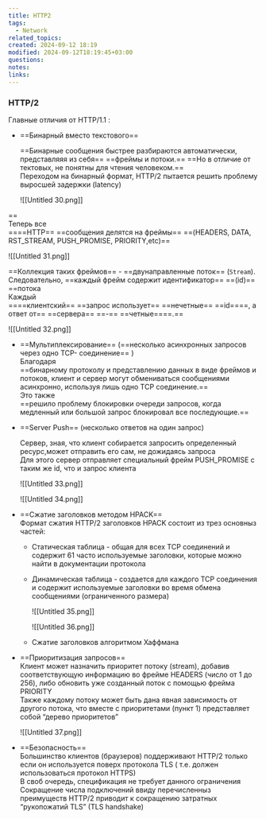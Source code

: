 ```yaml
---
title: HTTP2
tags:
  - Network
related_topics: 
created: 2024-09-12 18:19
modified: 2024-09-12T18:19:45+03:00
questions: 
notes: 
links: 
---
```



### HTTP/2

Главные отличия от HTTP/1.1 :

- ==Бинарный вместо текстового==  
      
    ==Бинарные сообщения быстрее разбираются автоматически, представляяя из себя== ==фреймы и потоки.== ==Но в отличие от тектовых, не понятны для чтения человеком.==  
    Переходом на бинарный формат, HTTP/2 пытается решить проблему выросшей задержки (latency)  
    
    ![[Untitled 30.png]]
    

==  
Теперь все  
====HTTP== ==сообщения делятся на фреймы== ==(HEADERS, DATA, RST_STREAM, PUSH_PROMISE, PRIORITY,etc)==

![[Untitled 31.png]]

==Коллекция таких фреймов== - ==двунаправленные поток== (`Stream`). Следовательно, ==каждый фрейм содержит идентификатор== ==(id)== ==потока  
Каждый  
====клиентский== ==запрос использует== ==нечетные== ==id====, а ответ от== ==сервера== ==-== ==четные====.==

![[Untitled 32.png]]

- ==Мультиплексирование== (==несколько асинхронных запросов через одно TCP- соединение== )  
    Благодаря  
    ==бинарному протоколу и представлению данных в виде фреймов и потоков, клиент и сервер могут обмениваться сообщениями асинхронно, используя лишь одно TCP соединение.==  
    Это также  
    ==решило проблему блокировки очереди запросов, когда медленный или большой запрос блокировал все последующие.==
- ==Server Push== (несколько ответов на один запрос)
    
    Сервер, зная, что клиент собирается запросить определенный ресурс,может отправить его сам, не дожидаясь запроса  
    Для этого сервер отправляет специальный фрейм PUSH_PROMISE с таким же id, что и запрос клиента  
    
    ![[Untitled 33.png]]
    
    ![[Untitled 34.png]]
    
- ==Сжатие заголовков методом HPACK==  
    Формат сжатия HTTP/2 заголовков HPACK состоит из трез основныз частей:  
    - Статическая таблица - общая для всех TCP соединений и содержит 61 часто используемые заголовки, которые можно найти в документации протокола
    - Динамическая таблица - создается для каждого TCP соединения и содержит используемые заголовки во время обмена сообщениями (ограниченного размера)
        
        ![[Untitled 35.png]]
        
        ![[Untitled 36.png]]
        
    - Сжатие заголовков алгоритмом Хаффмана
- ==Приоритизация запросов==  
    Клиент может назначить приоритет потоку (stream), добавив соответствующую информацию во фрейме HEADERS (число от 1 до 256), либо обновить уже созданный поток с помощью фрейма PRIORITY  
    Также каждому потоку может быть дана явная зависимость от другого потока, что вместе с приоритетами (пункт 1) представляет собой “дерево приоритетов”  
    
    ![[Untitled 37.png]]
    
- ==Безопасность==  
    Большинство клиентов (браузеров) поддерживают HTTP/2 только если он используется поверх протокола TLS ( т.е. должен использоваться протокол HTTPS)  
    В своб очередь, спецификация не требует данного ограничения  
    Сокращение числа подключений ввиду перечисленныз преимуществ HTTP/2 приводит к сокращению затратных “рукопожатий TLS” (TLS handshake)  
    
